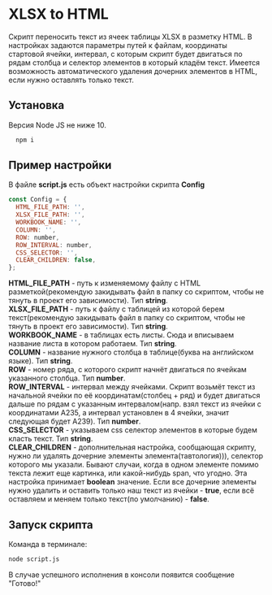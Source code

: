 
# XLSX to HTML

Скрипт переносить текст из ячеек таблицы XLSX в разметку HTML.
В настройках задаются параметры путей к файлам, координаты стартовой ячейки, интервал, с которым скрипт будет двигаться по рядам столбца и селектор элементов в который кладём текст. Имеется возможность автоматического удаления дочерних элементов в HTML, если нужно оставлять только текст.


## Установка
Версия Node JS не ниже 10.


```bash
  npm i
```
    
## Пример настройки

В файле **script.js** есть объект настройки скрипта **Config** 

```javascript
const Config = {
  HTML_FILE_PATH: '',
  XLSX_FILE_PATH: '',
  WORKBOOK_NAME: '',
  COLUMN: '',
  ROW: number,
  ROW_INTERVAL: number,
  CSS_SELECTOR: '',
  CLEAR_CHILDREN: false,
};
```

**HTML_FILE_PATH** - путь к изменяемому файлу с HTML разметкой(рекомендую закидывать файл в папку со скриптом, чтобы не тянуть в проект его зависимости). Тип **string**.    
**XLSX_FILE_PATH** - путь к файлу с таблицей из которой берем текст(рекомендую закидывать файл в папку со скриптом, чтобы не тянуть в проект его зависимости). Тип **string**.  
**WORKBOOK_NAME** - в таблицах есть листы. Сюда и вписываем название листа в котором работаем. Тип **string**.  
**COLUMN** - название нужного столбца в таблице(буква на английском языке). Тип **string**.  
**ROW** - номер ряда, с которого скрипт начнёт двигаться по ячейкам указанного столбца. Тип **number**.  
**ROW_INTERVAL** - интервал между ячейками. Скрипт возьмёт текст из начальной ячейки по её координатам(столбец + ряд) и будет двигаться дальше по рядам с указанным интервалом(напр. взял текст из ячейки с координатами A235, а интервал установлен в 4 ячейки, значит следующая будет A239). Тип **number**.  
**CSS_SELECTOR** - указываем css селектор элементов в которые будем класть текст. Тип **string**.  
**CLEAR_CHILDREN** - дополнительная настройка, сообщающая скрипту, нужно ли удалять дочерние элементы элемента(тавтология))), селектор которого мы указали. Бывают случаи, когда в одном элементе помимо текста лежит еще картинка, или какой-нибудь span, что угодно. Эта настройка принимает **boolean** значение. Если все дочерние элементы нужно удалить и оставить только наш текст из ячейки - **true**, если всё оставляем и меняем только текст(по умолчанию) - **false**.


## Запуск скрипта
Команда в терминале:


```bash
node script.js
```
В случае успешного исполнения в консоли появится сообщение "Готово!"

